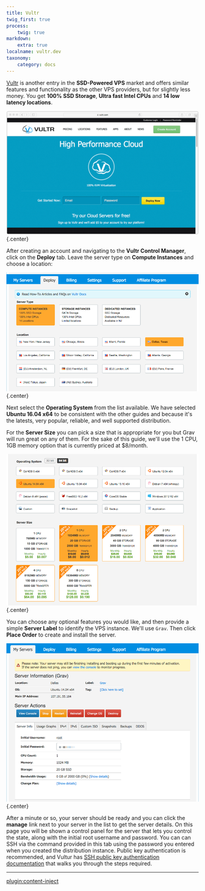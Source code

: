 ```yaml
---
title: Vultr
twig_first: true
process:
    twig: true
markdown:
    extra: true
localname: vultr.dev
taxonomy:
    category: docs
---
```


[Vultr](https://www.vultr.com) is another entry in the **SSD-Powered VPS** market and offers similar features and functionality as the other VPS providers, but for slightly less money. You get **100% SSD Storage**, **Ultra fast Intel CPUs** and **14 low latency locations**.

![](vultr.png) {.center}

After creating an account and navigating to the **Vultr Control Manager**, click on the **Deploy** tab.  Leave the server type on **Compute Instances** and choose a location:

![](deploy.png) {.center}

Next select the **Operating System** from the list available.  We have selected **Ubuntu 16.04 x64** to be consistent with the other guides and because it's the latests, very popular, reliable, and well supported distribution.

For the **Server Size** you can pick a size that is appropriate for you but Grav will run great on any of them.  For the sake of this guide, we'll use the 1 CPU, 1GB memory option that is currently priced at $8/month.

![](os-and-server.png) {.center}

You can choose any optional features you would like, and then provide a simple **Server Label** to identify the VPS instance.  We'll use `Grav`.  Then click **Place Order** to create and install the server.

![](manage-server.png) {.center}

After a minute or so, your server should be ready and you can click the **manage** link next to your server in the list to get the server details.  On this page you will be shown a control panel for the server that lets you control the state, along with the initial root username and password.  You can can SSH via the command provided in this tab using the password you entered when you created the distribution instance. Public key authentication is recommended, and Vultur has [SSH public key authentication documentation](https://www.vultr.com/docs/using-your-ssh-key-to-login-to-non-root-users) that walks you through the steps required.

---

[plugin:content-inject](/hosting/vps/ubuntu-16.04)



